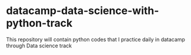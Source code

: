 # datacamp-data-science-with-python-track
This repository will contain python codes that I practice daily in datacamp through Data science track
